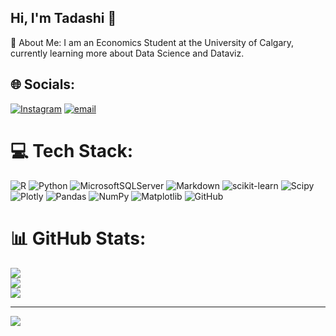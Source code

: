 ## Hi, I'm Tadashi 👋
💫 About Me:
I am an Economics Student at the University of Calgary, currently learning more about Data Science and Dataviz.


## 🌐 Socials:
[![Instagram](https://img.shields.io/badge/Instagram-%23E4405F.svg?logo=Instagram&logoColor=white)](https://instagram.com/TadashiLyon) [![email](https://img.shields.io/badge/Email-D14836?logo=gmail&logoColor=white)](mailto:tmarklyon@gmail.com) 

# 💻 Tech Stack:
![R](https://img.shields.io/badge/r-%23276DC3.svg?style=flat&logo=r&logoColor=white) ![Python](https://img.shields.io/badge/python-3670A0?style=flat&logo=python&logoColor=ffdd54) ![MicrosoftSQLServer](https://img.shields.io/badge/Microsoft%20SQL%20Server-CC2927?style=flat&logo=microsoft%20sql%20server&logoColor=white) ![Markdown](https://img.shields.io/badge/markdown-%23000000.svg?style=flat&logo=markdown&logoColor=white) ![scikit-learn](https://img.shields.io/badge/scikit--learn-%23F7931E.svg?style=flat&logo=scikit-learn&logoColor=white) ![Scipy](https://img.shields.io/badge/SciPy-%230C55A5.svg?style=flat&logo=scipy&logoColor=%white) ![Plotly](https://img.shields.io/badge/Plotly-%233F4F75.svg?style=flat&logo=plotly&logoColor=white) ![Pandas](https://img.shields.io/badge/pandas-%23150458.svg?style=flat&logo=pandas&logoColor=white) ![NumPy](https://img.shields.io/badge/numpy-%23013243.svg?style=flat&logo=numpy&logoColor=white) ![Matplotlib](https://img.shields.io/badge/Matplotlib-%23ffffff.svg?style=flat&logo=Matplotlib&logoColor=black) ![GitHub](https://img.shields.io/badge/github-%23121011.svg?style=flat&logo=github&logoColor=white)
# 📊 GitHub Stats:
![](https://github-readme-stats.vercel.app/api?username=tdshi&theme=radical&hide_border=false&include_all_commits=false&count_private=false)<br/>
![](https://nirzak-streak-stats.vercel.app/?user=tdshi&theme=radical&hide_border=false)<br/>
![](https://github-readme-stats.vercel.app/api/top-langs/?username=tdshi&theme=radical&hide_border=false&include_all_commits=false&count_private=false&layout=compact)

---
[![](https://visitcount.itsvg.in/api?id=tdshi&icon=9&color=13)](https://visitcount.itsvg.in)

<!-- Proudly created with GPRM ( https://gprm.itsvg.in ) -->
